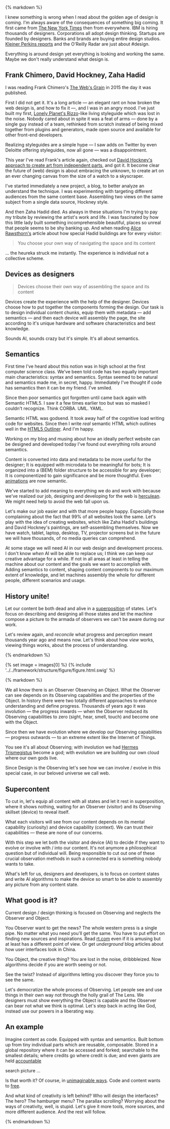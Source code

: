 {% markdown %}

I knew something is wrong when I read about the golden age of design is coming. I'm always aware of the consequences of something big coming. It first came from [The New York Times](http://www.nytimes.com/2014/09/22/t-magazine/design-golden-age.html?_r=0) then from everywhere.
IBM is hiring thousands of designers. Corporations all adopt design thinking. Startups are founded by designers. Banks and brands are buying entire design studios. [Kleiner Perkins reports](http://www.kpcb.com/blog/design-in-tech-report-2015) and the O'Reilly Radar are just about #design.

Everything is around design yet everything is looking and working the same.
Maybe we don't really understand what design is.


## Frank Chimero, David Hockney, Zaha Hadid

I was reading Frank Chimero's [The Web's Grain](http://www.frankchimero.com/writing/the-webs-grain/) in 2015 the day it was published.

First I did not get it. It's a long article &mdash; an elegant rant on how broken the web design is, and how to fix it &mdash;, and I was in an angry mood.
I've just built my first, [Lonely Planet's Rizzo](https://rizzo.lonelyplanet.com/styleguide/design-elements/colours)-like living styleguide which was lost in the noise.
Nobody cared about in spite it was a feat of arms &mdash; done by a single guy instead of a team, rethinked from scratch instead of being mixed together from plugins and generators, made open source and available for other front-end developers.

Realizing styleguides are a simple hype &mdash; I saw adds on Twitter by even Deloitte offering styleguides, now all gone &mdash; was a disappointment.

This year I've read Frank's article again, checked out [David Hockney's approach to create art from independent parts](), and got it. It become clear the future of (web) design is about embracing the unknown, to create art on an ever changing canvas from the size of a watch to a skyscraper.

I've started immediately a new project, a blog, to better analyze an understand the technique. I was experimenting with targeting different audiences from the same content base. Assembling two views on the same subject from a single data source, Hockney style.

And then Zaha Hadid died. As always in these situations I'm trying to pay my tribute by reviewing the artist's work and life. I was fascinated by how this little lady built something incomprehensible beautiful, places so unreal that people seems to be shy banking up.
And when reading <a href="http://www.theguardian.com/artanddesign/2007/oct/17/architecture" title="Alice Rawsthorn">Alice Rawsthorn's</a> article about how special Hadid buildings are for every visitor:

> You choose your own way of navigating the space and its content

... the heureka struck me instantly. The experience is individual not a collective scheme.

## Devices as designers

> Devices choose their own way of assembling the space and its content

Devices create the experience with the help of the designer. Devices choose how to put together the components forming the design. Our task is to design individual content chunks, equip them with metadata &mdash; add semantics &mdash; and then each device will assembly the page, the site according to it's unique hardware and software characteristics and best knowledge.

Sounds AI, sounds crazy but it's simple. It's all about semantics.


## Semantics

First time I've heard about this notion was in high school at the first computer science class. We've been told code has two equally important main characteristics: syntax and semantics. Syntax seemed to be natural and semantics made me, in secret, happy. Immediately I've thought if code has semantics then it can be my friend. I've smiled.

Since then poor semantics got forgotten until came back again with Semantic HTML5. I saw it a few times earlier too but was so masked I couldn't recognize. Think CORBA. UML. YAML.

Semantic HTML was godsend. It took away half of the cognitive load writing code for websites. Since then I write *real* semantic HTML which outlines well in the [HTML5 Outliner](https://gsnedders.html5.org/outliner/). And I'm happy.

Working on my blog and musing about how an ideally perfect website can be designed and developed today I've found out everything rolls around semantics.

Content is converted into data and metadata to be more useful for the designer; It is equipped with microdata to be meaningful for bots; It is organized into a (BEM) folder structure to be accessible for any developer; It is componentized to gain significance and be more thoughtful.
Even [animations](http://alistapart.com/article/motion-with-meaning-semantic-animation-in-interface-design) are now semantic.

We've started to add meaning to everything we do and work with because we've realized our job, designing and developing for the web is [herculean](http://queue.acm.org/detail.cfm?id=2844732). We might need help to avoid the web fall upon us.

Let's make our job easier and with that more people happy. Especially those complaining about the fact that 99% of all websites look the same.
Let's play with the idea of creating websites, which like Zaha Hadid's buildings and David Hockney's paintings, are self-assembling themselves.
Now we have watch, tablet, laptop, desktop, TV, projector screens but in the future we will have thousands, of no media queries can comprehend.

At some stage we will need AI in our web design and development process. I don't know *when* AI will be able to replace us; I think we can keep our creative advantage for a while. If not in all areas at least in telling the machine about our content and the goals we want to accomplish with. Adding semantics to content, shaping content components to our maximum extent of knowledge, and let machines assembly the whole for different people, different scenarios and usage.


## History unite!

Let our content be both dead and alive in a [superposition](http://whatis.techtarget.com/definition/superposition) of states. Let's focus on describing and designing all those states and let the machine compose a picture to the armada of observers we can't be aware during our work.

Let's review again, and *reconcile* what progress and perception meant thousands year ago and means now. Let's think about how *view* works, viewing things works, about the process of understanding.

{% endmarkdown %}

{% set image = images[0] %}
{% include '../../framework/structure/figure/figure.html.swig' %}

{% markdown %}

We all know there is an Observer Observing an Object. What the Observer can see depends on its Observing capabilities and the properties of the Object. In history there were two totally different approaches to enhance understanding and define progress. Thousands of years ago it was involution &mdash; the progress inwards &mdash; when the Observer reduced its Observing capabilities to zero (sight, hear, smell, touch) and become one with the Object.

Since then we have evolution where we develop our Observing capabilities &mdash; progress outwards &mdash; to an extreme extent like the Internet of Things.

You see it's all about Observing; with involution we had [Hermes Trismegistus](https://www.goodreads.com/author/quotes/272885.Hermes_Trismegistus) become a god; with evolution we are building our own cloud where our own gods live.

Since Design is the Observing let's see how we can involve / evolve in this special case, in our beloved universe we call web.


## Supercontent

To cut in, let's equip all content with all states and let it rest in superposition, where it shows nothing, waiting for an Observer (visitor) and its Observing skillset (device) to reveal itself.

What each visitors will see from our content depends on its mental capability (curiosity) and device capability (context). We can trust their capabilities &mdash; these are none of our concerns.  

With this step we let both the visitor and device (AI) to decide if they want to evolve or involve with / into our content. It's not anymore a philosophical question but of individual will. Being responsible to cut out one of these crucial observation methods in such a connected era is something nobody wants to take.

What's left for us, designers and developers, is to focus on content states and write AI algorithms to make the device so smart to be able to assembly any picture from any content state.


## What good is it?

Current design / design thinking is focused on Observing and neglects the Observer and Object.

You Observer want to get the news? The whole western press is a single pipe. No matter what you need you'll get the same. You have to put effort on finding new sources and inspirations. Read [rt.com](https://www.rt.com/) even if it is amusing but at least has a different point of view. Or get *underground* blog articles about how user interfaces look in China.

You Object, the creative thing? You are lost in the noise, dribbbleized. Now algorithms decide if you are worth seeing or not.

See the twist? Instead of algorithms letting you discover they force you to see the same.

Let's democratize the whole process of Observing. Let people see and use things in their own way not through the holly grail of The Lens. We designers must show everything the Object is capable and the Observer can bear not what we think is optimal. Let's step back in acting like God, instead use our powers in a liberating way.


## An example

Imagine content as code. Equipped with syntax and semantics. Built bottom up from tiny individual parts which are reusable, composable. Stored in a global repository where it can be accessed and forked; searchable to the smallest details; where credits go where credit is due; and even giants are held [accountable](https://news.ycombinator.com/item?id=11384968)

search picture ...

Is that worth it? Of course, in [unimaginable ways](http://www.theverge.com/2016/3/30/11331014/microsoft-windows-linux-ubuntu-bash). Code and content wants to [free](http://kk.org/books/what-technology-wants/).

And what kind of creativity is left behind? Who will design the interfaces? The hero? The hamburger menu? The parallax scrolling?
Worrying about the ways of creativity, well, is stupid. Let's give it more tools, more sources, and more different audience. And the rest will follow.


{% endmarkdown %}
